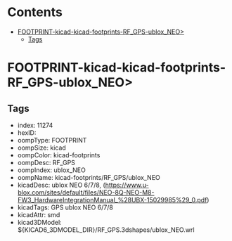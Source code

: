 



Contents
========

* [FOOTPRINT-kicad-kicad-footprints-RF_GPS-ublox_NEO>](#footprint-kicad-kicad-footprints-rf_gps-ublox_neo)
	* [Tags](#tags)

# FOOTPRINT-kicad-kicad-footprints-RF_GPS-ublox_NEO>

## Tags

- index: 11274
- hexID: 
- oompType: FOOTPRINT
- oompSize: kicad
- oompColor: kicad-footprints
- oompDesc: RF_GPS
- oompIndex: ublox_NEO
- oompName: kicad-footprints/RF_GPS/ublox_NEO
- kicadDesc: ublox NEO 6/7/8, (https://www.u-blox.com/sites/default/files/NEO-8Q-NEO-M8-FW3_HardwareIntegrationManual_%28UBX-15029985%29_0.pdf)
- kicadTags: GPS ublox NEO 6/7/8
- kicadAttr: smd
- kicad3DModel: ${KICAD6_3DMODEL_DIR}/RF_GPS.3dshapes/ublox_NEO.wrl

